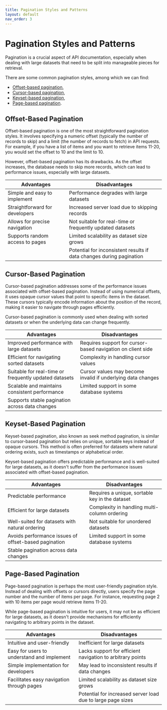 ```yaml
---
title: Pagination Styles and Patterns
layout: default
nav_order: 3
---
```


# Pagination Styles and Patterns

Pagination is a crucial aspect of API documentation, especially when dealing with large datasets that need to be split into manageable pieces for retrieval. 

There are some common pagination styles, among which we can find: 
- [Offset-based pagination](section-1),
- [Cursor-based pagination](section-2),
- [Keyset-based pagination](section-3),
- [Page-based pagination](section-4).

## Offset-Based Pagination <a id="section-1"></a>

Offset-based pagination is one of the most straightforward pagination styles. It involves specifying a numeric offset (typically the number of records to skip) and a limit (the number of records to fetch) in API requests. For example, if you have a list of items and you want to retrieve items 11-20, you would set the offset to 10 and the limit to 10.

However, offset-based pagination has its drawbacks. As the offset increases, the database needs to skip more records, which can lead to performance issues, especially with large datasets.

| Advantages                 | Disadvantages                                              |
|----------------------------|------------------------------------------------------------|
| Simple and easy to implement | Performance degrades with large datasets                   |
| Straightforward for developers | Increased server load due to skipping records               |
| Allows for precise navigation | Not suitable for real-time or frequently updated datasets   |
| Supports random access to pages | Limited scalability as dataset size grows                    |
|                              | Potential for inconsistent results if data changes during pagination |

## <a id="section-2"></a> Cursor-Based Pagination

Cursor-based pagination addresses some of the performance issues associated with offset-based pagination. Instead of using numerical offsets, it uses opaque cursor values that point to specific items in the dataset. These cursors typically encode information about the position of the record, making it easier to navigate through pages efficiently.

Cursor-based pagination is commonly used when dealing with sorted datasets or when the underlying data can change frequently.

| Advantages                                  | Disadvantages                                            |
|---------------------------------------------|----------------------------------------------------------|
| Improved performance with large datasets    | Requires support for cursor-based navigation on client side |
| Efficient for navigating sorted datasets   | Complexity in handling cursor values                     |
| Suitable for real-time or frequently updated datasets | Cursor values may become invalid if underlying data changes |
| Scalable and maintains consistent performance | Limited support in some database systems                  |
| Supports stable pagination across data changes |                                                        |

## <a id="section-3"></a> Keyset-Based Pagination

Keyset-based pagination, also known as seek method pagination, is similar to cursor-based pagination but relies on unique, sortable keys instead of opaque cursors. This method is often preferred for datasets where natural ordering exists, such as timestamps or alphabetical order.

Keyset-based pagination offers predictable performance and is well-suited for large datasets, as it doesn't suffer from the performance issues associated with offset-based pagination.

| Advantages                                       | Disadvantages                                          |
|--------------------------------------------------|--------------------------------------------------------|
| Predictable performance                          | Requires a unique, sortable key in the dataset        |
| Efficient for large datasets                     | Complexity in handling multi-column ordering            |
| Well-suited for datasets with natural ordering   | Not suitable for unordered datasets                    |
| Avoids performance issues of offset-based pagination | Limited support in some database systems              |
| Stable pagination across data changes            |                                                        |

## <a id="section-4"></a> Page-Based Pagination

Page-based pagination is perhaps the most user-friendly pagination style. Instead of dealing with offsets or cursors directly, users specify the page number and the number of items per page. For instance, requesting page 2 with 10 items per page would retrieve items 11-20.

While page-based pagination is intuitive for users, it may not be as efficient for large datasets, as it doesn't provide mechanisms for efficiently navigating to arbitrary points in the dataset.

| Advantages                                     | Disadvantages                                              |
|------------------------------------------------|------------------------------------------------------------|
| Intuitive and user-friendly                    | Inefficient for large datasets                             |
| Easy for users to understand and implement     | Lacks support for efficient navigation to arbitrary points |
| Simple implementation for developers           | May lead to inconsistent results if data changes           |
| Facilitates easy navigation through pages      | Limited scalability as dataset size grows                   |
|                                                | Potential for increased server load due to large page sizes |

